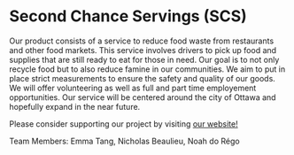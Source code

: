 # Second Chance Servings (SCS)


Our product consists of a service to reduce food waste from restaurants and other food markets. This service involves drivers to pick up food and supplies that are still ready to eat for those in need. Our goal is to not only recycle food but to also reduce famine in our communities. We aim to put in place strict measurements to ensure the safety and quality of our goods. We will offer volunteering as well as full and part time employement opportunities. Our service will be centered around the city of Ottawa and hopefully expand in the near future.

Please consider supporting our project by visiting [our website!](https://second-chance-servings.github.io/Second-chance-servings/)

Team Members: Emma Tang, Nicholas Beaulieu, Noah do Régo

